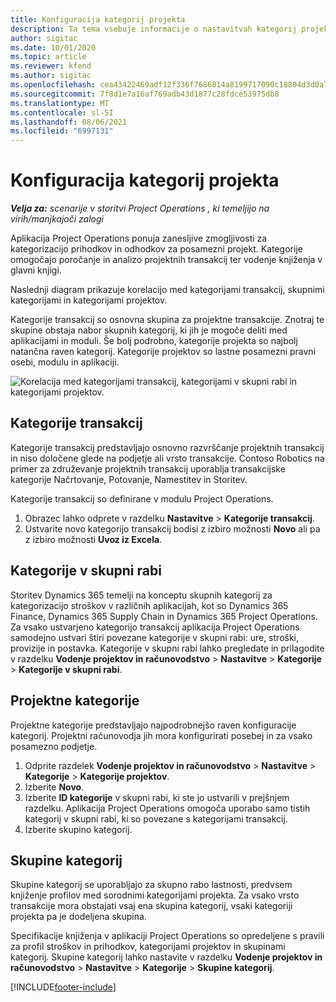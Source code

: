 ```yaml
---
title: Konfiguracija kategorij projekta
description: Ta tema vsebuje informacije o nastavitvah kategorij projekta.
author: sigitac
ms.date: 10/01/2020
ms.topic: article
ms.reviewer: kfend
ms.author: sigitac
ms.openlocfilehash: cea43422469adf12f336f7686814a8199717090c18804d3d0a7509452349566e
ms.sourcegitcommit: 7f8d1e7a16af769adb43d1877c28fdce53975db8
ms.translationtype: MT
ms.contentlocale: sl-SI
ms.lasthandoff: 08/06/2021
ms.locfileid: "6997131"
---
```

# <a name="configure-project-categories"></a>Konfiguracija kategorij projekta

_**Velja za:** scenarije v storitvi Project Operations , ki temeljijo na virih/manjkajoči zalogi_

Aplikacija Project Operations ponuja zanesljive zmogljivosti za kategorizacijo prihodkov in odhodkov za posamezni projekt. Kategorije omogočajo poročanje in analizo projektnih transakcij ter vodenje knjiženja v glavni knjigi.

Naslednji diagram prikazuje korelacijo med kategorijami transakcij, skupnimi kategorijami in kategorijami projektov. 

Kategorije transakcij so osnovna skupina za projektne transakcije. Znotraj te skupine obstaja nabor skupnih kategorij, ki jih je mogoče deliti med aplikacijami in moduli. Še bolj podrobno, kategorije projekta so najbolj natančna raven kategorij. Kategorije projektov so lastne posamezni pravni osebi, modulu in aplikaciji.

![Korelacija med kategorijami transakcij, kategorijami v skupni rabi in kategorijami projektov.](media/project-categories.png)

## <a name="transaction-categories"></a>Kategorije transakcij

Kategorije transakcij predstavljajo osnovno razvrščanje projektnih transakcij in niso določene glede na podjetje ali vrsto transakcije. Contoso Robotics na primer za združevanje projektnih transakcij uporablja transakcijske kategorije Načrtovanje, Potovanje, Namestitev in Storitev.

Kategorije transakcij so definirane v modulu Project Operations. 
1. Obrazec lahko odprete v razdelku **Nastavitve** \> **Kategorije transakcij**. 
2. Ustvarite novo kategorijo transakcij bodisi z izbiro možnosti **Novo** ali pa z izbiro možnosti **Uvoz iz Excela**.

## <a name="shared-categories"></a>Kategorije v skupni rabi

Storitev Dynamics 365 temelji na konceptu skupnih kategorij za kategorizacijo stroškov v različnih aplikacijah, kot so Dynamics 365 Finance, Dynamics 365 Supply Chain in Dynamics 365 Project Operations. Za vsako ustvarjeno kategorijo transakcij aplikacija Project Operations samodejno ustvari štiri povezane kategorije v skupni rabi: ure, stroški, provizije in postavka. Kategorije v skupni rabi lahko pregledate in prilagodite v razdelku **Vodenje projektov in računovodstvo** \> **Nastavitve** \> **Kategorije** \> **Kategorije v skupni rabi**.

## <a name="project-categories"></a>Projektne kategorije

Projektne kategorije predstavljajo najpodrobnejšo raven konfiguracije kategorij. Projektni računovodja jih mora konfigurirati posebej in za vsako posamezno podjetje.

1. Odprite razdelek **Vodenje projektov in računovodstvo** \> **Nastavitve** \> **Kategorije** \> **Kategorije projektov**.
2. Izberite **Novo**.
3. Izberite **ID kategorije** v skupni rabi, ki ste jo ustvarili v prejšnjem razdelku. Aplikacija Project Operations omogoča uporabo samo tistih kategorij v skupni rabi, ki so povezane s kategorijami transakcij.
4. Izberite skupino kategorij.

## <a name="category-groups"></a>Skupine kategorij

Skupine kategorij se uporabljajo za skupno rabo lastnosti, predvsem knjiženje profilov med sorodnimi kategorijami projekta. Za vsako vrsto transakcije mora obstajati vsaj ena skupina kategorij, vsaki kategoriji projekta pa je dodeljena skupina.

Specifikacije knjiženja v aplikaciji Project Operations so opredeljene s pravili za profil stroškov in prihodkov, kategorijami projektov in skupinami kategorij. Skupine kategorij lahko nastavite v razdelku **Vodenje projektov in računovodstvo** \> **Nastavitve** \> **Kategorije** \> **Skupine kategorij**.


[!INCLUDE[footer-include](../includes/footer-banner.md)]